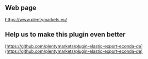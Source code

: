 ## Web page
 
https://www.plentymarkets.eu/

## Help us to make this plugin even better

[https://github.com/plentymarkets/plugin-elastic-export-econda-de](https://github.com/plentymarkets/plugin-elastic-export-econda-de)

